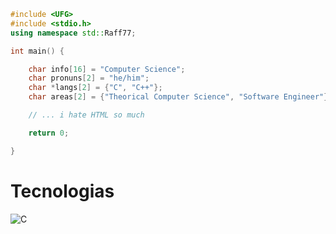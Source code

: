 

```C++
#include <UFG>
#include <stdio.h>
using namespace std::Raff77;

int main() {

    char info[16] = "Computer Science";
    char pronuns[2] = "he/him";
    char *langs[2] = {"C", "C++"};
    char areas[2] = {"Theorical Computer Science", "Software Engineer"};

    // ... i hate HTML so much

    return 0;

}
```

# Tecnologias

![C](https://img.shields.io/badge/c-%2300599C.svg?style=for-the-badge&logo=c&logoColor=white)
